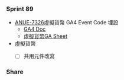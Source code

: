 ### Sprint 89
* [ANUE-7326](https://cnyesrd.atlassian.net/browse/ANUE-7326)虛擬貨幣 GA4 Event Code 埋設
	* [GA4 Doc](https://cnyesrd.atlassian.net/wiki/spaces/PS/pages/2007400449/GA4)
	* [虛擬貨幣GA Sheet](https://docs.google.com/spreadsheets/d/1koB7grGN9jhUV15YgoJMVhZxp41xf6vh0tiZvmFPqEs/edit#gid=163482917)
* 虛擬貨幣
	* [ ] 共用元件改寫


### Share